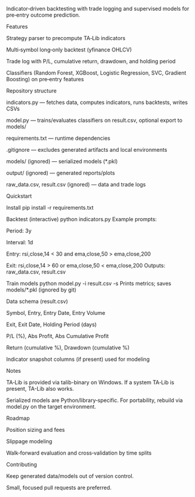 Indicator‑driven backtesting with trade logging and supervised models for pre‑entry outcome prediction.

Features

Strategy parser to precompute TA‑Lib indicators

Multi‑symbol long‑only backtest (yfinance OHLCV)

Trade log with P/L, cumulative return, drawdown, and holding period

Classifiers (Random Forest, XGBoost, Logistic Regression, SVC, Gradient Boosting) on pre‑entry features

Repository structure

indicators.py — fetches data, computes indicators, runs backtests, writes CSVs

model.py — trains/evaluates classifiers on result.csv, optional export to models/

requirements.txt — runtime dependencies

.gitignore — excludes generated artifacts and local environments

models/ (ignored) — serialized models (*.pkl)

output/ (ignored) — generated reports/plots

raw_data.csv, result.csv (ignored) — data and trade logs

Quickstart

Install
pip install -r requirements.txt

Backtest (interactive)
python indicators.py
Example prompts:

Period: 3y

Interval: 1d

Entry: rsi,close,14 < 30 and ema,close,50 > ema,close,200

Exit: rsi,close,14 > 60 or ema,close,50 < ema,close,200
Outputs: raw_data.csv, result.csv

Train models
python model.py -i result.csv -s
Prints metrics; saves models/*.pkl (ignored by git)

Data schema (result.csv)

Symbol, Entry, Entry Date, Entry Volume

Exit, Exit Date, Holding Period (days)

P/L (%), Abs Profit, Abs Cumulative Profit

Return (cumulative %), Drawdown (cumulative %)

Indicator snapshot columns (if present) used for modeling

Notes

TA‑Lib is provided via talib-binary on Windows. If a system TA‑Lib is present, TA-Lib also works.

Serialized models are Python/library‑specific. For portability, rebuild via model.py on the target environment.

Roadmap

Position sizing and fees

Slippage modeling

Walk‑forward evaluation and cross‑validation by time splits

Contributing

Keep generated data/models out of version control.

Small, focused pull requests are preferred.
